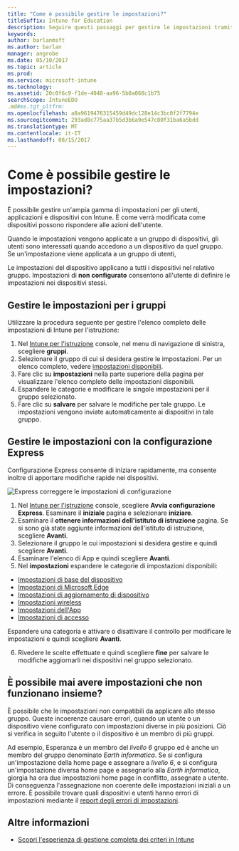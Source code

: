 ```yaml
---
title: "Come è possibile gestire le impostazioni?"
titleSuffix: Intune for Education
description: Seguire questi passaggi per gestire le impostazioni tramite Intune per i criteri di istruzione.
keywords: 
author: barlanmsft
ms.author: barlan
manager: angrobe
ms.date: 05/10/2017
ms.topic: article
ms.prod: 
ms.service: microsoft-intune
ms.technology: 
ms.assetid: 20c0f6c9-f1de-4048-aa96-5b0a068c1b75
searchScope: IntuneEDU
.md#ms.tgt_pltfrm: 
ms.openlocfilehash: a8a9619476315459d49dc128e14c3bc0f2f7794e
ms.sourcegitcommit: 293ad8c775aa37b5d3b6a9e547c80f31ba6a5bdd
ms.translationtype: MT
ms.contentlocale: it-IT
ms.lasthandoff: 08/15/2017
---
```

# <a name="how-do-i-manage-settings"></a>Come è possibile gestire le impostazioni?

È possibile gestire un'ampia gamma di impostazioni per gli utenti, applicazioni e dispositivi con Intune. È come verrà modificata come dispositivi possono rispondere alle azioni dell'utente.

Quando le impostazioni vengono applicate a un gruppo di dispositivi, gli utenti sono interessati quando accedono a un dispositivo da quel gruppo. Se un'impostazione viene applicata a un gruppo di utenti,

Le impostazioni del dispositivo applicano a tutti i dispositivi nel relativo gruppo. Impostazioni di **non configurato** consentono all'utente di definire le impostazioni nei dispositivi stessi.

## <a name="manage-settings-for-groups"></a>Gestire le impostazioni per i gruppi

Utilizzare la procedura seguente per gestire l'elenco completo delle impostazioni di Intune per l'istruzione:
1. Nel [Intune per l'istruzione](https://intuneeducation.portal.azure.com) console, nel menu di navigazione di sinistra, scegliere **gruppi**.
2. Selezionare il gruppo di cui si desidera gestire le impostazioni. Per un elenco completo, vedere [impostazioni disponibili](what-are-settings.md).
3. Fare clic su **impostazioni** nella parte superiore della pagina per visualizzare l'elenco completo delle impostazioni disponibili.
4. Espandere le categorie e modificare le singole impostazioni per il gruppo selezionato.
5. Fare clic su **salvare** per salvare le modifiche per tale gruppo. Le impostazioni vengono inviate automaticamente ai dispositivi in tale gruppo.

## <a name="manage-settings-with-express-configuration"></a>Gestire le impostazioni con la configurazione Express

Configurazione Express consente di iniziare rapidamente, ma consente inoltre di apportare modifiche rapide nei dispositivi.

  ![Express correggere le impostazioni di configurazione](./media/express-config-006-choose-settings.png)

1. Nel [Intune per l'istruzione](https://intuneeducation.portal.azure.com) console, scegliere **Avvia configurazione Express**. Esaminare il **iniziale** pagina e selezionare **iniziare**.
2. Esaminare il **ottenere informazioni dell'istituto di istruzione** pagina. Se si sono già state aggiunte informazioni dell'istituto di istruzione, scegliere **Avanti**.
3. Selezionare il gruppo le cui impostazioni si desidera gestire e quindi scegliere **Avanti**.
4. Esaminare l'elenco di App e quindi scegliere **Avanti**.
5. Nel **impostazioni** espandere le categorie di impostazioni disponibili:
  * [Impostazioni di base del dispositivo](available-settings.md#basic-device-settings)
  * [Impostazioni di Microsoft Edge](available-settings.md#microsoft-edge-settings)
  * [Impostazioni di aggiornamento di dispositivo](available-settings.md#device-update-settings)
  * [Impostazioni wireless](available-settings.md#wireless-settings)
  * [Impostazioni dell'App](available-settings.md#app-settings)
  * [Impostazioni di accesso](available-settings.md#sign-in-settings)

  Espandere una categoria e attivare o disattivare il controllo per modificare le impostazioni e quindi scegliere **Avanti**.

6. Rivedere le scelte effettuate e quindi scegliere **fine** per salvare le modifiche aggiornarli nei dispositivi nel gruppo selezionato.

## <a name="can-i-ever-have-settings-that-dont-work-together"></a>È possibile mai avere impostazioni che non funzionano insieme?

È possibile che le impostazioni non compatibili da applicare allo stesso gruppo. Queste incoerenze causare errori, quando un utente o un dispositivo viene configurato con impostazioni diverse in più posizioni. Ciò si verifica in seguito l'utente o il dispositivo è un membro di più gruppi.

Ad esempio, Esperanza è un membro del *livello 6* gruppo ed è anche un membro del gruppo denominato *Earth informatica*. Se si configura un'impostazione della home page e assegnare a *livello 6*, e si configura un'impostazione diversa home page e assegnarlo alla *Earth informatica*, giorgia ha ora due impostazioni home page in conflitto, assegnate a utente. Di conseguenza l'assegnazione non coerente delle impostazioni iniziali a un errore. È possibile trovare quali dispositivi e utenti hanno errori di impostazioni mediante il [report degli errori di impostazioni](what-are-reports.md).

## <a name="find-out-more"></a>Altre informazioni

- [Scopri l'esperienza di gestione completa dei criteri in Intune](https://docs.microsoft.com/intune/deploy-use/manage-settings-and-features-on-your-devices-with-microsoft-intune-policies)
